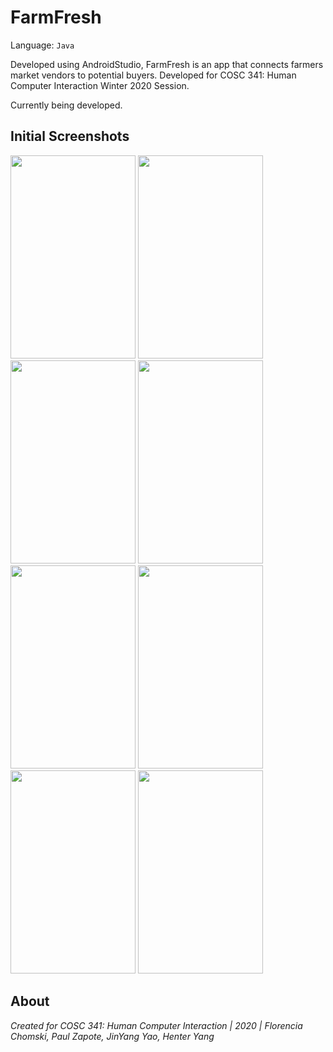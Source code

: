 # FarmFresh

Language: ``` Java ```

Developed using AndroidStudio, FarmFresh is an app that connects farmers market vendors to potential buyers. Developed for COSC 341: Human Computer Interaction Winter 2020 Session.

Currently being developed.

## Initial Screenshots
<img src="https://github.com/fchomski/FarmFresh/blob/master/screenshots/opening.jpg" width="200" height="325" /> <img src="https://github.com/fchomski/FarmFresh/blob/master/screenshots/login.jpg" width="200" height="325" /> <img src="https://github.com/fchomski/FarmFresh/blob/master/screenshots/profile.jpg" width="200" height="325" /> <img src="https://github.com/fchomski/FarmFresh/blob/master/screenshots/buyorsell.jpg" width="200" height="325" /> <img src="https://github.com/fchomski/FarmFresh/blob/master/screenshots/signup.jpg" width="200" height="325" /> <img src="https://github.com/fchomski/FarmFresh/blob/master/screenshots/additem.jpg" width="200" height="325" /> <img src="https://github.com/fchomski/FarmFresh/blob/master/screenshots/search.jpg" width="200" height="325" /> <img src="https://github.com/fchomski/FarmFresh/blob/master/screenshots/nearme.jpg" width="200" height="325" />
## About
_Created for COSC 341: Human Computer Interaction | 2020 | Florencia Chomski, Paul Zapote, JinYang Yao, Henter Yang_
